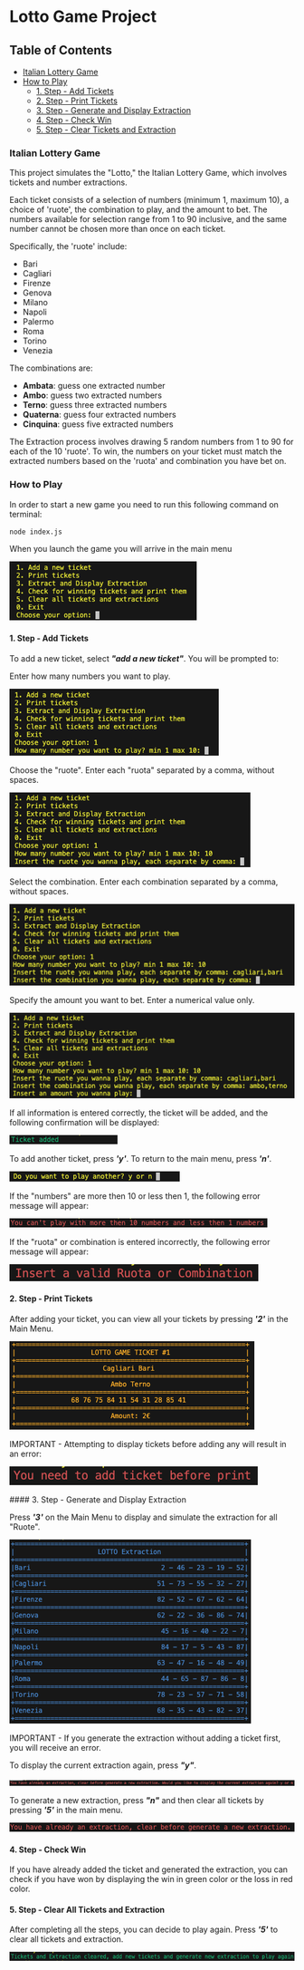 # Lotto Game Project

## Table of Contents

- [Italian Lottery Game](#italian-lottery-game)<br>
- [How to Play](#how-to-play)<br>
    - [1. Step - Add Tickets](#1-step---add-tickets)<br>
    - [2. Step - Print Tickets](#2-step---print-tickets)<br>
    - [3. Step - Generate and Display Extraction](#3-step---generate-and-display-extraction)<br>
    - [4. Step - Check Win](#4-step---check-win)<br>
    - [5. Step - Clear Tickets and Extraction](#5-step---clear-all-tickets-and-extraction)<br>

### Italian Lottery Game

This project simulates the "Lotto," the Italian Lottery Game, which involves tickets and number extractions.

Each ticket consists of a selection of numbers (minimum 1, maximum 10), a choice of 'ruote', the combination to play, and the amount to bet. The numbers available for selection range from 1 to 90 inclusive, and the same number cannot be chosen more than once on each ticket.

Specifically, the 'ruote' include:

- Bari
- Cagliari
- Firenze
- Genova
- Milano
- Napoli
- Palermo
- Roma
- Torino
- Venezia

The combinations are:

- **Ambata**: guess one extracted number
- **Ambo**: guess two extracted numbers
- **Terno**: guess three extracted numbers
- **Quaterna**: guess four extracted numbers
- **Cinquina**: guess five extracted numbers

The Extraction process involves drawing 5 random numbers from 1 to 90 for each of the 10 'ruote'. To win, the numbers on your ticket must match the extracted numbers based on the 'ruota' and combination you have bet on.

### How to Play

In order to start a new game you need to run this following command on terminal:

```sh
node index.js
```

When you launch the game you will arrive in the main menu

![Main Menu](./img/main_menu.png)

#### 1. Step - Add Tickets

To add a new ticket, select _**"add a new ticket"**_. You will be prompted to:

Enter how many numbers you want to play.

![Main Menu](./img/numbers_to_play.png)

Choose the "ruote". Enter each "ruota" separated by a comma, without spaces.

![Main Menu](./img/ruote_to_play.png)

Select the combination. Enter each combination separated by a comma, without spaces.

![Main Menu](./img/combination_to_play.png)

Specify the amount you want to bet. Enter a numerical value only.

![Main Menu](./img/amount_to_play.png)

If all information is entered correctly, the ticket will be added, and the following confirmation will be displayed:

![Main Menu](./img/ticket_added.png)

To add another ticket, press _**'y'**_. To return to the main menu, press _**'n'**_.

![Main Menu](./img/play_another.png)

If the "numbers" are more then 10 or less then 1, the following error message will appear:

![Main Menu](./img/error_numbers.png)

If the "ruota" or combination is entered incorrectly, the following error message will appear:

![Main Menu](./img/error_ruota_combination.png)

#### 2. Step - Print Tickets

After adding your ticket, you can view all your tickets by pressing _**'2'**_ in the Main Menu.

![Main Menu](./img/display_ticket.png)

IMPORTANT - Attempting to display tickets before adding any will result in an error:

![Main Menu](./img/error_print_ticket.png)

#### 3. Step - Generate and Display Extraction

Press _**'3'**_ on the Main Menu to display and simulate the extraction for all "Ruote".

![Main Menu](./img/generate-extraction1.png)

IMPORTANT - If you generate the extraction without adding a ticket first, you will receive an error.

To display the current extraction again, press _**"y"**_.

![Main Menu](./img/display_current_extraction.png)

To generate a new extraction, press _**"n"**_ and then clear all tickets by pressing _**'5'**_ in the main menu.
 
![Main Menu](./img/error_extraction_clear.png)

#### 4. Step - Check Win

If you have already added the ticket and generated the extraction, you can check if you have won by displaying the win in green color or the loss in red color.

#### 5. Step - Clear All Tickets and Extraction

After completing all the steps, you can decide to play again. Press _**'5'**_ to clear all tickets and extraction.

![Main Menu](./img/clear_extraction.png)
